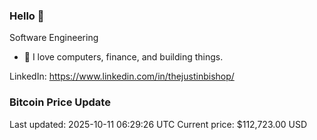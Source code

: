 ### Hello 🤙  

Software Engineering

- 🔭 I love computers, finance, and building things.
  
LinkedIn: https://www.linkedin.com/in/thejustinbishop/  

















































































































































































































































































































































































































































































































































































































































































































































































































































































































































































































































































































































































































### Bitcoin Price Update
Last updated: 2025-10-11 06:29:26 UTC
Current price: $112,723.00 USD
